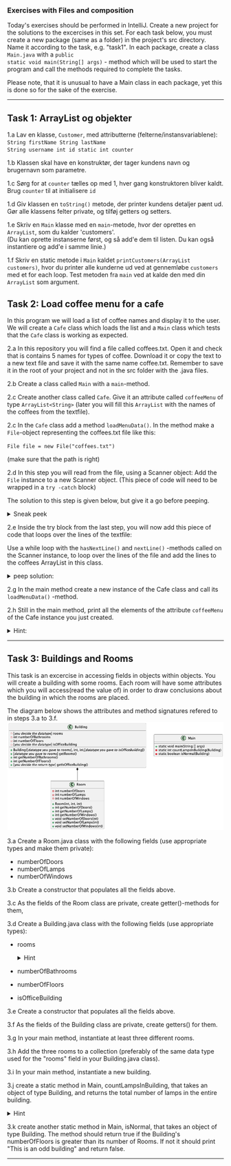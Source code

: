 ### Exercises with Files and composition

Today's exercises should be performed in IntelliJ. 
Create a new project for the solutions to the excercises in this set. 
For each task below, you must create a new package (same as a folder) in the project's src directory. Name it according to the task, e.g. "task1". 
In each package, create a class <code>Main.java</code> with a <code>public static void main(String[] args)</code> - method which will be used to start the program and call the methods required to complete the tasks. 

Please note, that it is unusual to have a Main class in each package, yet this is done so for the sake of the exercise.

---
## Task 1: ArrayList og objekter

1.a Lav en klasse, <code>Customer</code>, med attributterne (felterne/instansvariablene):
<code>
String firstName
String lastName
String username
int id
static int counter</code>

1.b Klassen skal have en konstruktør, der tager kundens navn og brugernavn som parametre. 

1.c Sørg for at <code>counter</code> tælles op med 1, hver gang konstruktoren bliver kaldt. Brug <code>counter</code>  til at initialisere <code>id</code>

1.d Giv klassen en <code>toString()</code> metode, der printer kundens detaljer pænt ud. Gør alle klassens felter private, og tilføj getters og setters.

1.e Skriv en <code>Main</code> klasse med en <code>main</code>-metode, hvor der oprettes en <code>ArrayList</code>, som du kalder 'customers'.  
(Du kan oprette instanserne først, og så add'e dem til listen. Du kan også instantiere og add'e i samme linie.)

1.f Skriv en static metode i <code>Main</code> kaldet <code>printCustomers(ArrayList<Customer> customers)</code>, hvor du printer alle kunderne ud ved at gennemløbe <code>customers</code> med et for each loop. Test metoden fra <code>main</code> ved at kalde den med din <code>ArrayList</code> som argument.


## Task 2: Load coffee menu for a cafe
In this program we will load a list of coffee names and display it to the user. We will create a <code>Cafe</code> class which loads the list and a <code>Main</code> class which tests that the <code>Cafe</code> class is working as expected.

2.a In this repository you will find a file called coffees.txt. Open it and check that is contains 5 names for types of coffee. Download it or copy the text to a new text file and save it with the same name coffee.txt. Remember to save it in the root of your project and not in the src folder with the .java files. 

2.b Create a class called <code>Main</code> with a <code>main</code>-method. 

2.c Create another class called <code>Cafe</code>. Give it an attribute called <code>coffeeMenu</code> of type <code>ArrayList\<String\></code> (later you will fill this <code>ArrayList</code> with the names of the coffees from the textfile).

2.c In the <code>Cafe</code> class add a method <code>loadMenuData()</code>.
In the method make a <code>File</code>-object representing the coffees.txt file like this:
<p><code>File file = new File("coffees.txt") </code>  </p>
(make sure that the path is right)

2.d In this step you will read from the file, using a Scanner object: Add the <code>File</code> instance to a new Scanner object. (This piece of code will need to be wrapped in a <code>try -catch</code> block)

The solution to this step is given below, but give it a go before peeping.
<details>
  <summary> Sneak peek
  </summary>
  <code>try {
          File file = new File("coffees.txt");
          Scanner scan = new Scanner(file); 
        } catch(FileNotFoundException e){
          System.out.println("File not found. Check path and filename");  
        }
</code>
</details>

2.e Inside the try block from the last step, you will now add this piece of code that loops over the lines of the textfile:

Use a while loop with the <code>hasNextLine()</code> and <code>nextLine()</code> -methods called on the Scanner instance, to loop over the lines of the file and add the lines to the coffees ArrayList in this class.
<details>
  <summary> peep solution:
  </summary>
<code>
  while(scan.hasNextLine()){
    coffeeMenu.add(scan.nextLine());
}  
</code>      
</details>

2.g In the main method create a new instance of the Cafe class and call its <code>loadMenuData()</code> -method.

2.h Still in the main method, print all the elements of the  attribute <code>coffeeMenu</code> of the Cafe instance you just created.
<details>
  <summary> Hint:</summary>
  you should use a for loop, and in the body of the loop use the <code>get()</code> method of ArrayList, to get hold of the item before printing it.  
</details>



---
## Task 3: Buildings and Rooms
This task is an excercise in accessing fields in objects within objects. You will create a building with some rooms. Each room will have some attributes which you will access(read the value of) in order to draw conclusions about the building in which the rooms are placed.

The diagram below shows the attributes and method signatures refered to in steps 3.a to 3.f.
![class diagram](https://github.com/Dat1Cphbusiness/Torsdagsopgaver-5---Files-and-Composition/blob/main/doc/classdiagram.png)

3.a Create a Room.java class with the following fields (use appropriate types and make them private): 
- numberOfDoors
- numberOfLamps
- numberOfWindows

3.b Create a constructor that populates all the fields above.

3.c As the fields of the Room class are private, create getter()-methods for them, 

3.d Create a Building.java class with the following fields (use appropriate types):
- rooms 
   <details>
        <summary>
          Hint  
        </summary>
        This should be a datatype that can hold multiple objects of type Room.
    </details>

   
- numberOfBathrooms
- numberOfFloors
- isOfficeBuilding

3.e Create a constructor that populates all the fields above. 

3.f As the fields of the Building class are private, create getters() for them.
    
3.g In your main method, instantiate at least three different rooms. 

3.h Add the three rooms to a collection (preferably of the same data type used for the "rooms" field in your Building.java class).

3.i In your main method, instantiate a new building.

3.j create a static method in Main, countLampsInBuilding, that takes an object of type Building, and returns the total number of lamps in the entire building.
 <details>
        <summary>
           Hint
        </summary>
         You will need to have a loop in the body of the method that looks at each room in the building to add the number of laps in each room.
    </details>

3.k create another static method in Main, isNormal, that takes an object of type Building. The method should return true if the Building's numberOfFloors is greater than its number of Rooms. If not it should print "This is an odd building" and return false.

---


